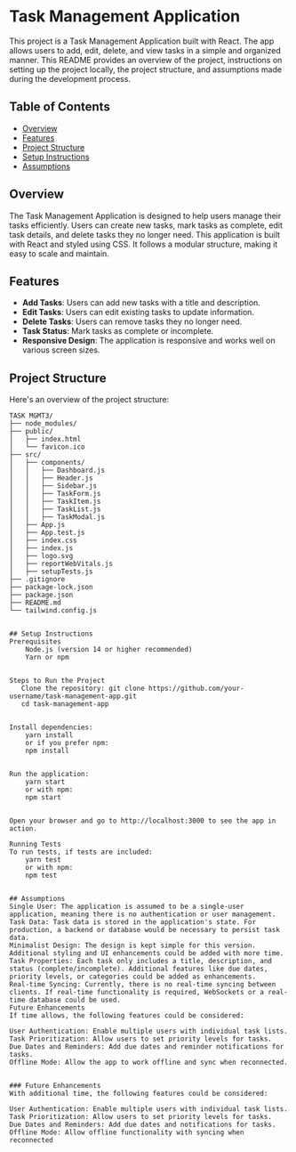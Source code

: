 # Task Management Application

This project is a Task Management Application built with React. The app allows users to add, edit, delete, and view tasks in a simple and organized manner. This README provides an overview of the project, instructions on setting up the project locally, the project structure, and assumptions made during the development process.

## Table of Contents
- [Overview](#overview)
- [Features](#features)
- [Project Structure](#project-structure)
- [Setup Instructions](#setup-instructions)
- [Assumptions](#assumptions)

## Overview

The Task Management Application is designed to help users manage their tasks efficiently. Users can create new tasks, mark tasks as complete, edit task details, and delete tasks they no longer need. This application is built with React and styled using CSS. It follows a modular structure, making it easy to scale and maintain.

## Features

- **Add Tasks**: Users can add new tasks with a title and description.
- **Edit Tasks**: Users can edit existing tasks to update information.
- **Delete Tasks**: Users can remove tasks they no longer need.
- **Task Status**: Mark tasks as complete or incomplete.
- **Responsive Design**: The application is responsive and works well on various screen sizes.

## Project Structure

Here's an overview of the project structure:

```plaintext
TASK MGMT3/
├── node_modules/
├── public/
│   ├── index.html
│   └── favicon.ico
├── src/
│   ├── components/
│   │   ├── Dashboard.js
│   │   ├── Header.js
│   │   ├── Sidebar.js
│   │   ├── TaskForm.js
│   │   ├── TaskItem.js
│   │   ├── TaskList.js
│   │   ├── TaskModal.js
│   ├── App.js
│   ├── App.test.js
│   ├── index.css
│   ├── index.js
│   ├── logo.svg
│   ├── reportWebVitals.js
│   ├── setupTests.js
├── .gitignore
├── package-lock.json
├── package.json
├── README.md
└── tailwind.config.js


## Setup Instructions
Prerequisites
    Node.js (version 14 or higher recommended)
    Yarn or npm


Steps to Run the Project
   Clone the repository: git clone https://github.com/your-username/task-management-app.git
   cd task-management-app


Install dependencies:
    yarn install
    or if you prefer npm:
    npm install


Run the application:
    yarn start
    or with npm:
    npm start


Open your browser and go to http://localhost:3000 to see the app in action.

Running Tests
To run tests, if tests are included:
    yarn test
    or with npm:
    npm test


## Assumptions
Single User: The application is assumed to be a single-user application, meaning there is no authentication or user management.
Task Data: Task data is stored in the application's state. For production, a backend or database would be necessary to persist task data.
Minimalist Design: The design is kept simple for this version. Additional styling and UI enhancements could be added with more time.
Task Properties: Each task only includes a title, description, and status (complete/incomplete). Additional features like due dates, priority levels, or categories could be added as enhancements.
Real-time Syncing: Currently, there is no real-time syncing between clients. If real-time functionality is required, WebSockets or a real-time database could be used.
Future Enhancements
If time allows, the following features could be considered:

User Authentication: Enable multiple users with individual task lists.
Task Prioritization: Allow users to set priority levels for tasks.
Due Dates and Reminders: Add due dates and reminder notifications for tasks.
Offline Mode: Allow the app to work offline and sync when reconnected.


### Future Enhancements
With additional time, the following features could be considered:

User Authentication: Enable multiple users with individual task lists.
Task Prioritization: Allow users to set priority levels for tasks.
Due Dates and Reminders: Add due dates and notifications for tasks.
Offline Mode: Allow offline functionality with syncing when reconnected